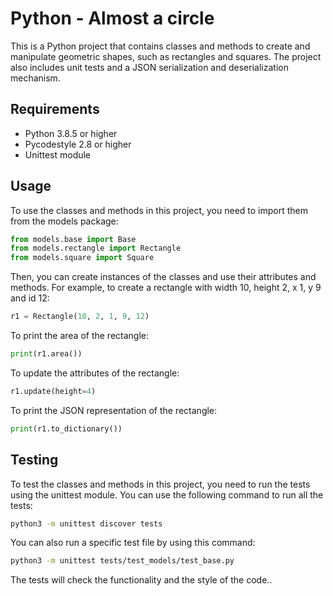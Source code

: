 # Python - Almost a circle

This is a Python project that contains classes and methods to create and manipulate geometric shapes, such as rectangles and squares. The project also includes unit tests and a JSON serialization and deserialization mechanism.

## Requirements

- Python 3.8.5 or higher
- Pycodestyle 2.8 or higher
- Unittest module

## Usage

To use the classes and methods in this project, you need to import them from the models package:

```python
from models.base import Base
from models.rectangle import Rectangle
from models.square import Square
```

Then, you can create instances of the classes and use their attributes and methods. For example, to create a rectangle with width 10, height 2, x 1, y 9 and id 12:

```python
r1 = Rectangle(10, 2, 1, 9, 12)
```

To print the area of the rectangle:

```python
print(r1.area())
```

To update the attributes of the rectangle:

```python
r1.update(height=4)
```

To print the JSON representation of the rectangle:

```python
print(r1.to_dictionary())
```

## Testing

To test the classes and methods in this project, you need to run the tests using the unittest module. You can use the following command to run all the tests:

```bash
python3 -m unittest discover tests
```

You can also run a specific test file by using this command:

```bash
python3 -m unittest tests/test_models/test_base.py
```

The tests will check the functionality and the style of the code..
